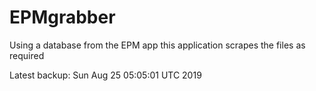 # EPMgrabber
Using a database from the EPM app this application scrapes the files as required


Latest backup: Sun Aug 25 05:05:01 UTC 2019
